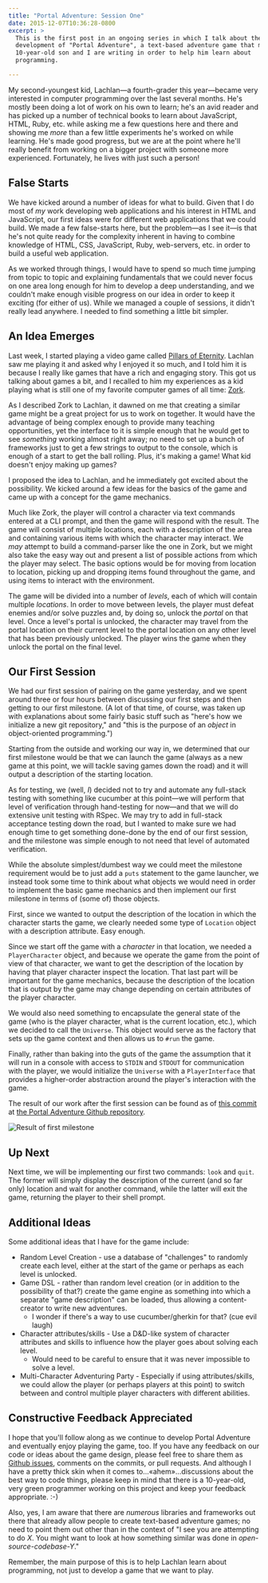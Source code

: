 ```yaml
---
title: "Portal Adventure: Session One"
date: 2015-12-07T10:36:28-0800
excerpt: >
  This is the first post in an ongoing series in which I talk about the
  development of "Portal Adventure", a text-based adventure game that my
  10-year-old son and I are writing in order to help him learn about
  programming.

---
```


My second-youngest kid, Lachlan—a fourth-grader this year—became very
interested in computer programming over the last several months. He's
mostly been doing a lot of work on his own to learn; he's an avid reader
and has picked up a number of technical books to learn about JavaScript,
HTML, Ruby, etc. while asking me a few questions here and there and
showing me _more_ than a few little experiments he's worked on while
learning. He's made good progress, but we are at the point where he'll
really benefit from working on a bigger project with someone more
experienced. Fortunately, he lives with just such a person!

## False Starts ##

We have kicked around a number of ideas for what to build. Given that I
do most of _my_ work developing web applications and his interest in
HTML and JavaScript, our first ideas were for different web
applications that we could build. We made a few false-starts here, but
the problem—as I see it—is that he's not quite ready for the complexity
inherent in having to combine knowledge of HTML, CSS, JavaScript, Ruby,
web-servers, etc. in order to build a useful web application.

As we worked through things, I would have to spend so much time jumping
from topic to topic and explaining fundamentals that we could never
focus on one area long enough for him to develop a deep understanding,
and we couldn't make enough visible progress on our idea in order to
keep it exciting (for either of us). While we managed a couple of
sessions, it didn't really lead anywhere. I needed to find something a
little bit simpler.

## An Idea Emerges ##

Last week, I started playing a video game called [Pillars of
Eternity][pillars]. Lachlan saw me playing it and asked why I enjoyed it
so much, and I told him it is because I really like games that have a
rich and engaging story. This got us talking about games a bit, and I
recalled to him my experiences as a kid playing what is still one of my
favorite computer games of all time: [Zork][zork].

As I described Zork to Lachlan, it dawned on me that creating a similar
game might be a great project for us to work on together. It would have
the advantage of being complex enough to provide many teaching
opportunities, yet the interface to it is simple enough that he would
get to see _something_ working almost right away; no need to set up a
bunch of frameworks just to get a few strings to output to the console,
which is enough of a start to get the ball rolling. Plus, it's making a
game! What kid doesn't enjoy making up games?

I proposed the idea to Lachlan, and he immediately got excited about the
possibility. We kicked around a few ideas for the basics of the game and
came up with a concept for the game mechanics.

Much like Zork, the player will control a character via text commands
entered at a CLI prompt, and then the game will respond with the result.
The game will consist of multiple locations, each with a description of
the area and containing various items with which the character may
interact. We _may_ attempt to build a command-parser like the one in
Zork, but we might also take the easy way out and present a list of
possible actions from which the player may select. The basic options
would be for moving from location to location, picking up and dropping
items found throughout the game, and using items to interact with the
environment.

The game will be divided into a number of _levels_, each of which will
contain multiple _locations_. In order to move between levels, the player
must defeat enemies and/or solve puzzles and, by doing so, unlock the
_portal_ on that level. Once a level's portal is unlocked, the character
may travel from the portal location on their current level to the portal
location on any other level that has been previously unlocked. The
player wins the game when they unlock the portal on the final level.

## Our First Session ##

We had our first session of pairing on the game yesterday, and we spent
around three or four hours between discussing our first steps and then
getting to our first milestone. (A lot of that time, of course, was
taken up with explanations about some fairly basic stuff such as "here's
how we initialize a new git repository," and "this is the purpose of an
_object_ in object-oriented programming.")

Starting from the outside and working our way in, we determined that our
first milestone would be that we can launch the game (always as a new
game at this point, we will tackle saving games down the road) and it
will output a description of the starting location.

As for testing, we (well, _I_) decided not to try and automate any
full-stack testing with something like cucumber at this point—we will
perform that level of verification through hand-testing for now—and that
we will do extensive unit testing with RSpec. We may try to add in
full-stack acceptance testing down the road, but I wanted to make sure
we had enough time to get something done-done by the end of our first
session, and the milestone was simple enough to not need that level of
automated verification.

While the absolute simplest/dumbest way we could meet the milestone
requirement would be to just add a `puts` statement to the game
launcher, we instead took some time to think about what objects we would
need in order to implement the basic game mechanics and then implement
our first milestone in terms of (some of) those objects.

First, since we wanted to output the description of the location in which
the character starts the game, we clearly needed some type of `Location`
object with a description attribute. Easy enough.

Since we start off the game with a _character_ in that location, we
needed a `PlayerCharacter` object, and because we operate the game from
the point of view of that character, we want to get the description of
the location by having that player character inspect the location. That
last part will be important for the game mechanics, because the
description of the location that is output by the game may change
depending on certain attributes of the player character.

We would also need something to encapsulate the general state of the
game (who is the player character, what is the current location, etc.),
which we decided to call the `Universe`. This object would serve as the
factory that sets up the game context and then allows us to `#run` the
game.

Finally, rather than baking into the guts of the game the assumption
that it will run in a console with access to `STDIN` and `STDOUT` for
communication with the player, we would initialize the `Universe` with a
`PlayerInterface` that provides a higher-order abstraction around the
player's interaction with the game.

The result of our work after the first session can be found as of [this
commit][commit-milestone-1] at [the Portal Adventure Github
repository][git-repo].

![Result of first
milestone](/images/2015/screenshot-2015-12-07-15-06-45.png)

## Up Next ##

Next time, we will be implementing our first two commands: `look` and
`quit`. The former will simply display the description of the current
(and so far only) location and wait for another command, while the
latter will exit the game, returning the player to their shell prompt.

## Additional Ideas ##

Some additional ideas that I have for the game include:

* Random Level Creation - use a database of "challenges" to randomly
  create each level, either at the start of the game or perhaps as each
  level is unlocked.
* Game DSL - rather than random level creation (or in addition to the
  possibility of that?) create the game engine as something into which a
  separate "game description" can be loaded, thus allowing a
  content-creator to write new adventures.
  * I wonder if there's a way to use cucumber/gherkin for that? (cue evil
    laugh)
* Character attributes/skills - Use a D&D-like system of character
  attributes and skills to influence how the player goes about solving
  each level.
  * Would need to be careful to ensure that it was never impossible to
    solve a level.
* Multi-Character Adventuring Party - Especially if using
  attributes/skills, we could allow the player (or perhaps player*s* at
  this point) to switch between and control multiple player characters
  with different abilities.

## Constructive Feedback Appreciated ##

I hope that you'll follow along as we continue to develop Portal
Adventure and eventually enjoy playing the game, too. If you have any
feedback on our code or ideas about the game design, please feel free to
share them as [Github issues][gh-issues], comments on the commits, or
pull requests. And although I have a pretty thick skin when it comes
to...&laquo;ahem&raquo;...discussions about the best way to code things,
please keep in mind that there is a 10-year-old, very green programmer
working on this project and keep your feedback appropriate. :-)

Also, yes, I am aware that there are _numerous_ libraries and frameworks
out there that already allow people to create text-based adventure
games; no need to point them out other than in the context of "I see you
are attempting to do _X_. You might want to look at how something similar
was done in _open-source-codebase-Y_."

Remember, the main purpose of this is to help Lachlan learn about
programming, not just to develop a game that we want to play.

[pillars]: http://eternity.obsidian.net "Official Homepage for Pillars of Eternity"
[zork]: https://en.wikipedia.org/wiki/Zork "Zork - Wikipedia, the free encyclopedia"
[commit-milestone-1]: https://github.com/jwilger/portal_adventure/tree/285f56d0872f1bf47bc4b5d89bb813dfc61b5e41
[git-repo]: https://github.com/jwilger/portal_adventure
[gh-issues]: https://github.com/jwilger/portal_adventure/issues
